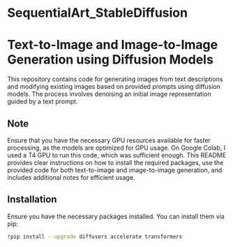 # SequentialArt_StableDiffusion
# Text-to-Image and Image-to-Image Generation using Diffusion Models

This repository contains code for generating images from text descriptions and modifying existing images based on provided prompts using diffusion models. The process involves denoising an initial image representation guided by a text prompt.

## Note
Ensure that you have the necessary GPU resources available for faster processing, as the models are optimized for GPU usage.
On Google Colab, I used a T4 GPU to run this code, which was sufficient enough.
This README provides clear instructions on how to install the required packages, use the provided code for both text-to-image and image-to-image generation, and includes additional notes for efficient usage.


## Installation

Ensure you have the necessary packages installed. You can install them via pip:

```bash
!pip install --upgrade diffusers accelerate transformers



